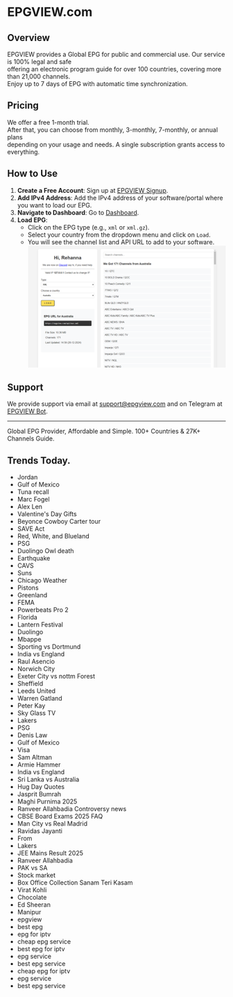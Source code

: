# EPGVIEW.com



## Overview
EPGVIEW provides a Global EPG for public and commercial use. Our service is 100% legal and safe\
offering an electronic program guide for over 100 countries, covering more than 21,000 channels.\
Enjoy up to 7 days of EPG with automatic time synchronization.

## Pricing
We offer a free 1-month trial. \
After that, you can choose from monthly, 3-monthly, 7-monthly, or annual plans \
depending on your usage and needs. A single subscription grants access to everything.

## How to Use
1. **Create a Free Account**: Sign up at [EPGVIEW Signup](https://epgview.com/signup.php).
2. **Add IPv4 Address**: Add the IPv4 address of your software/portal where you want to load our EPG.
3. **Navigate to Dashboard**: Go to [Dashboard](https://epgview.com/dashboard.php).
4. **Load EPG**:
   - Click on the EPG type (e.g., `xml` or `xml.gz`).
   - Select your country from the dropdown menu and click on `Load`.
   - You will see the channel list and API URL to add to your software.
![EPGVIEW](img/dashboard.png)
## Support
We provide support via email at [support@epgview.com](mailto:support@epgview.com) and on Telegram at [EPGVIEW Bot](https://t.me/epgview_bot).

---

Global EPG Provider, Affordable and Simple. 100+ Countries & 27K+ Channels Guide.

## Trends Today.

- Jordan
- Gulf of Mexico
- Tuna recall
- Marc Fogel
- Alex Len
- Valentine's Day Gifts
- Beyonce Cowboy Carter tour
- SAVE Act
- Red, White, and Blueland
- PSG
- Duolingo Owl death
- Earthquake
- CAVS
- Suns
- Chicago Weather
- Pistons
- Greenland
- FEMA
- Powerbeats Pro 2
- Florida
- Lantern Festival
- Duolingo
- Mbappe
- Sporting vs Dortmund
- India vs England
- Raul Asencio
- Norwich City
- Exeter City vs nottm Forest
- Sheffield
- Leeds United
- Warren Gatland
- Peter Kay
- Sky Glass TV
- Lakers
- PSG
- Denis Law
- Gulf of Mexico
- Visa
- Sam Altman
- Armie Hammer
- India vs England
- Sri Lanka vs Australia
- Hug Day Quotes
- Jasprit Bumrah
- Maghi Purnima 2025
- Ranveer Allahbadia Controversy news
- CBSE Board Exams 2025 FAQ
- Man City vs Real Madrid
- Ravidas Jayanti
- From
- Lakers
- JEE Mains Result 2025
- Ranveer Allahbadia
- PAK vs SA
- Stock market
- Box Office Collection Sanam Teri Kasam
- Virat Kohli
- Chocolate
- Ed Sheeran
- Manipur
- epgview
- best epg
- epg for iptv
- cheap epg service
- best epg for iptv
- epg service
- best epg service
- cheap epg for iptv
- epg service
- best epg service
